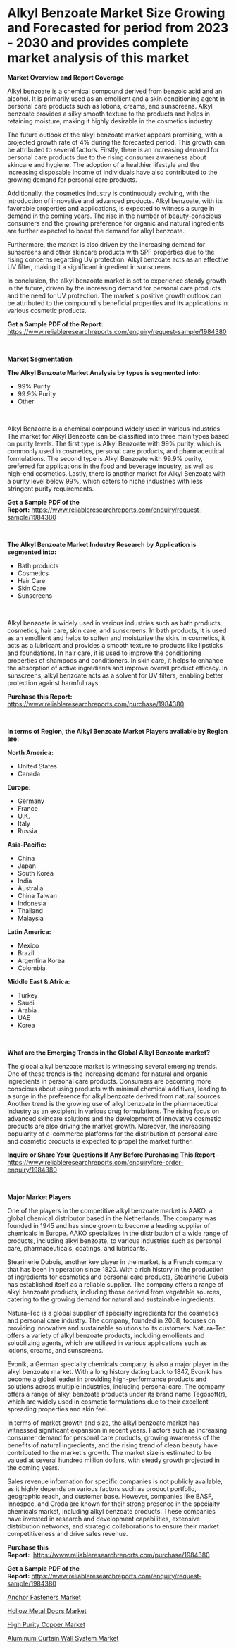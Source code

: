 <p><h1>Alkyl Benzoate Market Size Growing and Forecasted for period from 2023 - 2030 and provides complete market analysis of this market</h1></p><p><strong>Market Overview and Report Coverage</strong></p>
<p><p>Alkyl benzoate is a chemical compound derived from benzoic acid and an alcohol. It is primarily used as an emollient and a skin conditioning agent in personal care products such as lotions, creams, and sunscreens. Alkyl benzoate provides a silky smooth texture to the products and helps in retaining moisture, making it highly desirable in the cosmetics industry.</p><p>The future outlook of the alkyl benzoate market appears promising, with a projected growth rate of 4% during the forecasted period. This growth can be attributed to several factors. Firstly, there is an increasing demand for personal care products due to the rising consumer awareness about skincare and hygiene. The adoption of a healthier lifestyle and the increasing disposable income of individuals have also contributed to the growing demand for personal care products.</p><p>Additionally, the cosmetics industry is continuously evolving, with the introduction of innovative and advanced products. Alkyl benzoate, with its favorable properties and applications, is expected to witness a surge in demand in the coming years. The rise in the number of beauty-conscious consumers and the growing preference for organic and natural ingredients are further expected to boost the demand for alkyl benzoate.</p><p>Furthermore, the market is also driven by the increasing demand for sunscreens and other skincare products with SPF properties due to the rising concerns regarding UV protection. Alkyl benzoate acts as an effective UV filter, making it a significant ingredient in sunscreens.</p><p>In conclusion, the alkyl benzoate market is set to experience steady growth in the future, driven by the increasing demand for personal care products and the need for UV protection. The market's positive growth outlook can be attributed to the compound's beneficial properties and its applications in various cosmetic products.</p></p>
<p><strong>Get a Sample PDF of the Report:</strong> <a href="https://www.reliableresearchreports.com/enquiry/request-sample/1984380">https://www.reliableresearchreports.com/enquiry/request-sample/1984380</a></p>
<p>&nbsp;</p>
<p><strong>Market Segmentation</strong></p>
<p><strong>The Alkyl Benzoate Market Analysis by types is segmented into:</strong></p>
<p><ul><li>99% Purity</li><li>99.9% Purity</li><li>Other</li></ul></p>
<p>&nbsp;</p>
<p><p>Alkyl Benzoate is a chemical compound widely used in various industries. The market for Alkyl Benzoate can be classified into three main types based on purity levels. The first type is Alkyl Benzoate with 99% purity, which is commonly used in cosmetics, personal care products, and pharmaceutical formulations. The second type is Alkyl Benzoate with 99.9% purity, preferred for applications in the food and beverage industry, as well as high-end cosmetics. Lastly, there is another market for Alkyl Benzoate with a purity level below 99%, which caters to niche industries with less stringent purity requirements.</p></p>
<p><strong>Get a Sample PDF of the Report:</strong>&nbsp;<a href="https://www.reliableresearchreports.com/enquiry/request-sample/1984380">https://www.reliableresearchreports.com/enquiry/request-sample/1984380</a></p>
<p>&nbsp;</p>
<p><strong>The Alkyl Benzoate Market Industry Research by Application is segmented into:</strong></p>
<p><ul><li>Bath products</li><li>Cosmetics</li><li>Hair Care</li><li>Skin Care</li><li>Sunscreens</li></ul></p>
<p>&nbsp;</p>
<p><p>Alkyl benzoate is widely used in various industries such as bath products, cosmetics, hair care, skin care, and sunscreens. In bath products, it is used as an emollient and helps to soften and moisturize the skin. In cosmetics, it acts as a lubricant and provides a smooth texture to products like lipsticks and foundations. In hair care, it is used to improve the conditioning properties of shampoos and conditioners. In skin care, it helps to enhance the absorption of active ingredients and improve overall product efficacy. In sunscreens, alkyl benzoate acts as a solvent for UV filters, enabling better protection against harmful rays.</p></p>
<p><strong>Purchase this Report:</strong>&nbsp; <a href="https://www.reliableresearchreports.com/purchase/1984380">https://www.reliableresearchreports.com/purchase/1984380</a></p>
<p>&nbsp;</p>
<p><strong>In terms of Region, the Alkyl Benzoate Market Players available by Region are:</strong></p>
<p>
    <p> <strong> North America: </strong>
        <ul>
            <li>United States</li>
            <li>Canada</li>
        </ul>
        </p> 
    <p> <strong> Europe: </strong>
        <ul>
            <li>Germany</li>
            <li>France</li>
            <li>U.K.</li>
            <li>Italy</li>
            <li>Russia</li>
        </ul>
        </p> 
    <p> <strong> Asia-Pacific: </strong>
        <ul>
            <li>China</li>
            <li>Japan</li>
            <li>South Korea</li>
            <li>India</li>
            <li>Australia</li>
            <li>China Taiwan</li>
            <li>Indonesia</li>
            <li>Thailand</li>
            <li>Malaysia</li>
        </ul>
        </p> 
    <p> <strong> Latin America: </strong>
        <ul>
            <li>Mexico</li>
            <li>Brazil</li>
            <li>Argentina Korea</li>
            <li>Colombia</li>
        </ul>
        </p> 
    <p> <strong> Middle East & Africa: </strong>
        <ul>
            <li>Turkey</li>
            <li>Saudi</li>
            <li>Arabia</li>
            <li>UAE</li>
            <li>Korea</li>
        </ul>
    </p>
    </p>
<p>&nbsp;</p>
<p><strong>What are the Emerging Trends in the Global Alkyl Benzoate market?</strong></p>
<p><p>The global alkyl benzoate market is witnessing several emerging trends. One of these trends is the increasing demand for natural and organic ingredients in personal care products. Consumers are becoming more conscious about using products with minimal chemical additives, leading to a surge in the preference for alkyl benzoate derived from natural sources. Another trend is the growing use of alkyl benzoate in the pharmaceutical industry as an excipient in various drug formulations. The rising focus on advanced skincare solutions and the development of innovative cosmetic products are also driving the market growth. Moreover, the increasing popularity of e-commerce platforms for the distribution of personal care and cosmetic products is expected to propel the market further.</p></p>
<p><strong>Inquire or Share Your Questions If Any Before Purchasing This Report</strong>- <a href="https://www.reliableresearchreports.com/enquiry/pre-order-enquiry/1984380">https://www.reliableresearchreports.com/enquiry/pre-order-enquiry/1984380</a></p>
<p>&nbsp;</p>
<p><strong>Major Market Players</strong></p>
<p><p>One of the players in the competitive alkyl benzoate market is AAKO, a global chemical distributor based in the Netherlands. The company was founded in 1945 and has since grown to become a leading supplier of chemicals in Europe. AAKO specializes in the distribution of a wide range of products, including alkyl benzoate, to various industries such as personal care, pharmaceuticals, coatings, and lubricants.</p><p>Stearinerie Dubois, another key player in the market, is a French company that has been in operation since 1820. With a rich history in the production of ingredients for cosmetics and personal care products, Stearinerie Dubois has established itself as a reliable supplier. The company offers a range of alkyl benzoate products, including those derived from vegetable sources, catering to the growing demand for natural and sustainable ingredients.</p><p>Natura-Tec is a global supplier of specialty ingredients for the cosmetics and personal care industry. The company, founded in 2008, focuses on providing innovative and sustainable solutions to its customers. Natura-Tec offers a variety of alkyl benzoate products, including emollients and solubilizing agents, which are utilized in various applications such as lotions, creams, and sunscreens.</p><p>Evonik, a German specialty chemicals company, is also a major player in the alkyl benzoate market. With a long history dating back to 1847, Evonik has become a global leader in providing high-performance products and solutions across multiple industries, including personal care. The company offers a range of alkyl benzoate products under its brand name Tegosoft(r), which are widely used in cosmetic formulations due to their excellent spreading properties and skin feel.</p><p>In terms of market growth and size, the alkyl benzoate market has witnessed significant expansion in recent years. Factors such as increasing consumer demand for personal care products, growing awareness of the benefits of natural ingredients, and the rising trend of clean beauty have contributed to the market's growth. The market size is estimated to be valued at several hundred million dollars, with steady growth projected in the coming years.</p><p>Sales revenue information for specific companies is not publicly available, as it highly depends on various factors such as product portfolio, geographic reach, and customer base. However, companies like BASF, Innospec, and Croda are known for their strong presence in the specialty chemicals market, including alkyl benzoate products. These companies have invested in research and development capabilities, extensive distribution networks, and strategic collaborations to ensure their market competitiveness and drive sales revenue.</p></p>
<p><strong>Purchase this Report:</strong>&nbsp;&nbsp;<a href="https://www.reliableresearchreports.com/purchase/1984380">https://www.reliableresearchreports.com/purchase/1984380</a></p>
<p></p>
<p><strong>Get a Sample PDF of the Report:</strong>&nbsp;<a href="https://www.reliableresearchreports.com/enquiry/request-sample/1984380">https://www.reliableresearchreports.com/enquiry/request-sample/1984380</a></p>
<p><p><a href="https://github.com/tamvrosiya/Market-Research-Report-List-1/blob/main/anchor-fasteners-market.md">Anchor Fasteners Market</a></p><p><a href="https://github.com/gaydyna/Market-Research-Report-List-1/blob/main/hollow-metal-doors-market.md">Hollow Metal Doors Market</a></p><p><a href="https://github.com/amonskiyk/Market-Research-Report-List-1/blob/main/high-purity-copper-market.md">High Purity Copper Market</a></p><p><a href="https://github.com/JameTravis/Market-Research-Report-List-2/blob/main/aluminum-curtain-wall-system-market.md">Aluminum Curtain Wall System Market</a></p></p>